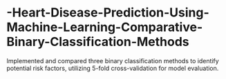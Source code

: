 # -Heart-Disease-Prediction-Using-Machine-Learning-Comparative-Binary-Classification-Methods
Implemented and compared three binary classification methods to identify potential risk factors, utilizing 5-fold cross-validation for model evaluation.
